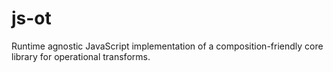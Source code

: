 # js-ot
Runtime agnostic JavaScript implementation of a composition-friendly core library for operational transforms.
